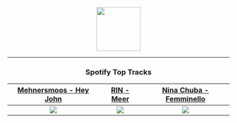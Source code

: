 <p align="center">
  <a href="https://www.tobiasmichael.de">
    <img src="https://tm-website-static.s3.eu-central-1.amazonaws.com/logo.png" width="100" height="100"/>
  </a>
</p>

---

<h3 align="center">Spotify Top Tracks</h3>

[Mehnersmoos - Hey John](https://open.spotify.com/track/3yn9PEZHXqSh188kQ4vaMQ)|[RIN - Meer](https://open.spotify.com/track/6n4doD1HuYzu2qzwY4sA5l)|[Nina Chuba - Femminello](https://open.spotify.com/track/2OtxLwlSCxWQQ03h4jZyPP)
:---:|:----:|:----:
<img src="https://i.scdn.co/image/ab67616d00001e0254489cced97719368a4871c6"/>|<img src="https://i.scdn.co/image/ab67616d00001e029db70e8a5bc2b6ef6614dea5"/>|<img src="https://i.scdn.co/image/ab67616d00001e02bfb66877e7f8cc4c98de05e3"/>